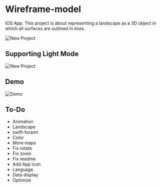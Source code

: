 # Wireframe-model
IOS App. This project is about representing a landscape as a 3D object in which all surfaces are outlined in lines.

![New Project](https://user-images.githubusercontent.com/87498837/175180616-17874615-3367-4f85-adea-bd9163f07b59.png)

## Supporting Light Mode
![New Project](https://user-images.githubusercontent.com/87498837/175061697-b3feafa3-8d54-4ec6-ad77-01f12d6faf0c.png)

## Demo
![Demo](https://user-images.githubusercontent.com/87498837/175167283-2a992457-a564-42f9-b1e1-7a6756a925b0.gif)

## To-Do
* Animation
* Landscape
* swift-foramt
* Color
* More maps
* Fix rotate
* Fix zoom
* Fix readme
* Add App icon
* Language
* Data display
* Optimize
